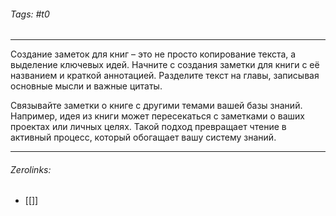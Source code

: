 ###### Tags:  #t0
___
Создание заметок для книг – это не просто копирование текста, а выделение ключевых идей. Начните с создания заметки для книги с её названием и краткой аннотацией. Разделите текст на главы, записывая основные мысли и важные цитаты.

Связывайте заметки о книге с другими темами вашей базы знаний. Например, идея из книги может пересекаться с заметками о ваших проектах или личных целях. Такой подход превращает чтение в активный процесс, который обогащает вашу систему знаний.
___
###### Zerolinks: 
- [[]]